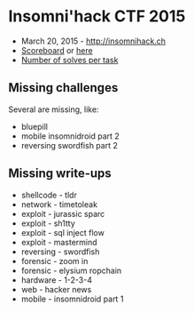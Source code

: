 # Insomni'hack CTF 2015
* March 20, 2015 - <http://insomnihack.ch>
* [Scoreboard](http://blog.scrt.ch/2015/03/24/insomnihack-finals-ctf-results/) or [here](scoreboard.txt)
* [Number of solves per task](solves.txt)

## Missing challenges

Several are missing, like:

* bluepill
* mobile insomnidroid part 2
* reversing swordfish part 2

## Missing write-ups

* shellcode - tldr
* network - timetoleak
* exploit - jurassic sparc
* exploit - sh1tty
* exploit - sql inject flow
* exploit - mastermind
* reversing - swordfish
* forensic - zoom in
* forensic - elysium ropchain
* hardware - 1-2-3-4
* web - hacker news
* mobile - insomnidroid part 1


